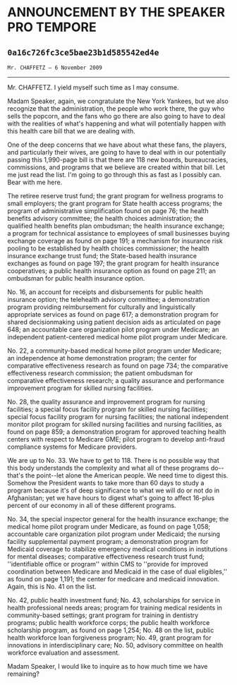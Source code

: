 # ANNOUNCEMENT BY THE SPEAKER PRO TEMPORE
## `0a16c726fc3ce5bae23b1d585542ed4e`
`Mr. CHAFFETZ — 6 November 2009`

---


Mr. CHAFFETZ. I yield myself such time as I may consume.

Madam Speaker, again, we congratulate the New York Yankees, but we 
also recognize that the administration, the people who work there, the 
guy who sells the popcorn, and the fans who go there are also going to 
have to deal with the realities of what's happening and what will 
potentially happen with this health care bill that we are dealing with.

One of the deep concerns that we have about what these fans, the 
players, and particularly their wives, are going to have to deal with 
in our potentially passing this 1,990-page bill is that there are 118 
new boards, bureaucracies, commissions, and programs that we believe 
are created within that bill. Let me just read the list. I'm going to 
go through this as fast as I possibly can. Bear with me here.

The retiree reserve trust fund; the grant program for wellness 
programs to small employers; the grant program for State health access 
programs; the program of administrative simplification found on page 
76; the health benefits advisory committee; the health choices 
administration; the qualified health benefits plan ombudsman; the 
health insurance exchange; a program for technical assistance to 
employees of small businesses buying exchange coverage as found on page 
191; a mechanism for insurance risk pooling to be established by health 
choices commissioner; the health insurance exchange trust fund; the 
State-based health insurance exchanges as found on page 197; the grant 
program for health insurance cooperatives; a public health insurance 
option as found on page 211; an ombudsman for public health insurance 
option.

No. 16, an account for receipts and disbursements for public health 
insurance option; the telehealth advisory committee; a demonstration 
program providing reimbursement for culturally and linguistically 
appropriate services as found on page 617; a demonstration program for 
shared decisionmaking using patient decision aids as articulated on 
page 648; an accountable care organization pilot program under 
Medicare; an independent patient-centered medical home pilot program 
under Medicare.

No. 22, a community-based medical home pilot program under Medicare; 
an independence at home demonstration program; the center for 
comparative effectiveness research as found on page 734; the 
comparative effectiveness research commission; the patient ombudsman 
for comparative effectiveness research; a quality assurance and 
performance improvement program for skilled nursing facilities.



No. 28, the quality assurance and improvement program for nursing 
facilities; a special focus facility program for skilled nursing 
facilities; special focus facility program for nursing facilities; the 
national independent monitor pilot program for skilled nursing 
facilities and nursing facilities, as found on page 859; a 
demonstration program for approved teaching health centers with respect 
to Medicare GME; pilot program to develop anti-fraud compliance systems 
for Medicare providers.

We are up to No. 33. We have to get to 118. There is no possible way 
that this body understands the complexity and what all of these 
programs do--that's the point--let alone the American people. We need 
time to digest this. Somehow the President wants to take more than 60 
days to study a program because it's of deep significance to what we 
will do or not do in Afghanistan; yet we have hours to digest what's 
going to affect 16-plus percent of our economy in all of these 
different programs.

No. 34, the special inspector general for the health insurance 
exchange; the medical home pilot program under Medicare, as found on 
page 1,058; accountable care organization pilot program under Medicaid; 
the nursing facility supplemental payment program; a demonstration 
program for Medicaid coverage to stabilize emergency medical conditions 
in institutions for mental diseases; comparative effectiveness research 
trust fund; ''identifiable office or program'' within CMS to ''provide 
for improved coordination between Medicare and Medicaid in the case of 
dual eligibles,'' as found on page 1,191; the center for medicare and 
medicaid innovation. Again, this is No. 41 on the list.



No. 42, public health investment fund; No. 43, scholarships for 
service in health professional needs areas; program for training 
medical residents in community-based settings; grant program for 
training in dentistry programs; public health workforce corps; the 
public health workforce scholarship program, as found on page 1,254; 
No. 48 on the list, public health workforce loan forgiveness program; 
No. 49, grant program for innovations in interdisciplinary care; No. 
50, advisory committee on health workforce evaluation and assessment.

Madam Speaker, I would like to inquire as to how much time we have 
remaining?